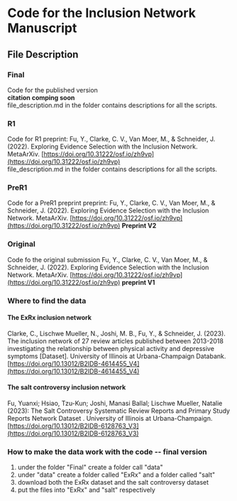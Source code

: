 # Code for the Inclusion Network Manuscript

## File Description

### Final
Code for the published version  
**citation comping soon**  
file_description.md in the folder contains descriptions for all the scripts. 

### R1
Code for R1
preprint: Fu, Y., Clarke, C. V., Van Moer, M., & Schneider, J. (2022). Exploring Evidence Selection with the Inclusion Network. MetaArXiv. [https://doi.org/10.31222/osf.io/zh9vp](https://doi.org/10.31222/osf.io/zh9vp)  
file_description.md in the folder contains descriptions for all the scripts. 

### PreR1
Code for a PreR1 preprint
preprint: Fu, Y., Clarke, C. V., Van Moer, M., & Schneider, J. (2022). Exploring Evidence Selection with the Inclusion Network. MetaArXiv. [https://doi.org/10.31222/osf.io/zh9vp](https://doi.org/10.31222/osf.io/zh9vp) **Preprint V2**

### Original
Code fo the original submission
Fu, Y., Clarke, C. V., Van Moer, M., & Schneider, J. (2022). Exploring Evidence Selection with the Inclusion Network. MetaArXiv. [https://doi.org/10.31222/osf.io/zh9vp](https://doi.org/10.31222/osf.io/zh9vp) **preprint V1**

### Where to find the data
#### The ExRx inclusion network
Clarke, C., Lischwe Mueller, N., Joshi, M. B., Fu, Y., & Schneider, J. (2023). The inclusion network of 27 review articles published between 2013-2018 investigating the relationship between physical activity and depressive symptoms [Dataset]. University of Illinois at Urbana-Champaign Databank. [https://doi.org/10.13012/B2IDB-4614455_V4](https://doi.org/10.13012/B2IDB-4614455_V4)

#### The salt controversy inclusion network
Fu, Yuanxi; Hsiao, Tzu-Kun; Joshi, Manasi Ballal; Lischwe Mueller, Natalie (2023): The Salt Controversy Systematic Review Reports and Primary Study Reports Network Dataset . University of Illinois at Urbana-Champaign. [https://doi.org/10.13012/B2IDB-6128763_V3](https://doi.org/10.13012/B2IDB-6128763_V3) 


### How to make the data work with the code -- final version
1. under the folder "Final" create a folder call "data"
2. under "data" create a folder called "ExRx" and a folder called "salt"
3. download both the ExRx dataset and the salt controversy dataset
4. put the files into "ExRx" and "salt" respectively

